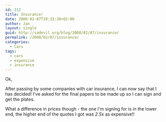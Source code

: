 ```yaml
---
id: 212
title: Insurance!
date: 2008-02-07T19:32:38+02:00
author: Jan
layout: single
guid: http://sadevil.org/blog/2008/02/07/insurance/
permalink: /2008/02/07/insurance/
categories:
  - Cars
tags:
  - cars
  - expensive
  - insurance
---
```

Ok,

After passing by some companies with car insurance, I can now say that I has decided! I've asked for the final papers to be made up so I can sign and get the plates.

What a difference in prices though - the one I'm signing for is in the lower end, the higher end of the quotes I got was _2.5x_ as expensive!!